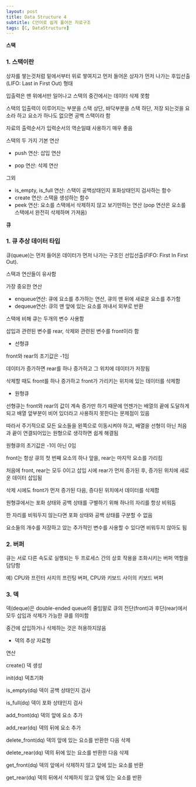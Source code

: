 ```yaml
---
layout: post
title: Data Structure 4
subtitle: C언어로 쉽게 풀어쓴 자료구조
tags: [C, DataStructure]
---
```


**스택**


### 1.   스택이란


상자를 쌓는것처럼 밑에서부터 위로 쌓여지고 먼저 들어온 상자가 먼저 나가는 후입선출(LIFO: Last in First Out) 형태

입출력은 맨 위에서만 일어나고 스택의 중간에서는 데이터 삭제 못함

스택의 입출력이 이루어지는 부분을 스택 상단, 바닥부분을 스택 하단, 저장 되는것을 요소라 하고 요소가 하나도 없으면 공백 스택이라 함

자료의 출력순서가 입력순서의 역순일떄 사용하기 매우 좋음

스택의 두 가지 기본 연산

 - push 연산: 삽입 연산
 
 - pop 연산: 삭제 연산
 
 
 그외
    
- is_empty, is_full 연산: 스택이 공백상태인지 포화상태인지 검사하는 함수
- create 연산: 스택을 생성하는 함수
- peek 연산: 요소를 스택에서 삭제하지 않고 보기만하는 연산 (pop 연산은 요소를 스택에서 완전히 삭제하며 가져옴)




**큐**


### 1.   큐 추상 데이터 타입


큐(queue)는 먼저 들어온 데이터가 먼저 나가는 구조인 선입선출(FIFO: First In First Out).

스택과 연산들이 유사함

가장 중요한 연산

- enqueue연산: 큐에 요소를 추가하는 연산, 큐의 맨 뒤에 새로운 요소를 추가함
- dequeue연산: 큐의 맨 앞에 있는 요소를 꺼내서 외부로 반환

스택에 비해 큐는 두개의 변수 사용함

삽입과 관련된 변수를 rear, 삭제와 관련된 변수를 front이라 함


- 선형큐

front와 rear의 초기값은 -1임

데이터가 증가하면 rear를 하나 증가하고 그 위치에 데이터가 저장됨

삭제할 때도 front를 하나 증가하고 front가 가리키는 위치에 있는 데이터를 삭제함


- 원형큐

선형큐는 front와 rear의 값이 계속 증가만 하기 때문에 언젠가는 배열의 끝에 도달하게 되고 배열 앞부분이 비어 있더라고 사용하지 못한다는 문제점이 있음

따라서 주기적으로 모든 요소들을 왼쪽으로 이동시켜야 하고, 배열을 선형이 아닌 처음과 끝이 연결되어있는 원형으로 생각하면 쉽게 해결됨

원형큐의 초기값은 -1이 아닌 0임

front는 항상 큐의 첫 번째 요소의 하나 앞을, rear는 마지막 요소를 가리킴

처음에 front, rear는 모두 0이고 삽입 시에 rear가 먼저 증가된 후, 증가된 위치에 새로운 데이터 삽입됨

삭제 시에도 front가 먼저 증가된 다음, 증다된 위치에서 데이터를 삭제함

원형큐에서는 포화 상태와 공백 상태를 구별하기 위해 하나의 자리를 항상 비워둠

한 자리를 비워두지 않는다면 포화 상태와 공백 상태를 구분할 수 없음

요소들의 개수를 저장하고 았는 추가적인 변수를 사용할 수 있다면 비워두지 않아도 됨


### 2.   버퍼


큐는 서로 다른 속도로 실행되는 두 프로세스 간의 상호 작용을 조화시키는 버퍼 역할을 담당함

예) CPU와 프린터 사지의 프린팅 버퍼, CPU와 키보드 사이의 키보드 버퍼


### 3.   덱


덱(deque)은 double-ended queue의 줄임말로 큐의 전단(front)과 후단(rear)에서 모두 삽입과 삭제가 가능한 큐를 의미함

중간에 삽입하거나 삭제하는 것은 허용하지않음

- 덱의 추상 자료형


연산


create() 덱 생성

init(dq) 덱초기화

is_empty(dq) 덱이 공백 상태인지 검사

is_full(dq) 덱이 포화 상태인지 검사

add_front(dq) 덱의 앞에 요소 추가

add_rear(dq) 덱의 뒤에 요소 추가

delete_front(dq) 덱의 앞에 있는 요소를 반환한 다음 삭제

delete_rear(dq) 덱의 뒤에 있는 요소를 반환한 다음 삭제

get_front(dq) 덱의 앞에서 삭제하지 않고 앞에 있는 요소를 반환

get_rear(dq) 덱의 뒤에서 삭제하지 않고 앞에 있는 요소를 반환
    
    
    
    
